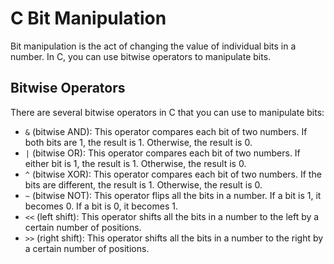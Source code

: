# C Bit Manipulation

Bit manipulation is the act of changing the value of individual bits in a number. In C, you can use bitwise operators to manipulate bits.

## Bitwise Operators

There are several bitwise operators in C that you can use to manipulate bits:

- `&` (bitwise AND): This operator compares each bit of two numbers. If both bits are 1, the result is 1. Otherwise, the result is 0.
- `|` (bitwise OR): This operator compares each bit of two numbers. If either bit is 1, the result is 1. Otherwise, the result is 0.
- `^` (bitwise XOR): This operator compares each bit of two numbers. If the bits are different, the result is 1. Otherwise, the result is 0.
- `~` (bitwise NOT): This operator flips all the bits in a number. If a bit is 1, it becomes 0. If a bit is 0, it becomes 1.
- `<<` (left shift): This operator shifts all the bits in a number to the left by a certain number of positions.
- `>>` (right shift): This operator shifts all the bits in a number to the right by a certain number of positions.

